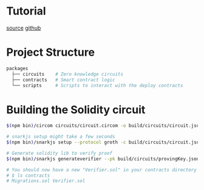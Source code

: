# Tutorial
[source](https://kndrck.co/posts/practical_guide_build_zk_dapps/)
[github](https://github.com/kendricktan/hello-world-zk-dapp)

# Project Structure

```bash
packages
  ├── circuits    # Zero knowledge circuits
  ├── contracts   # Smart contract logic
  └── scripts     # Scripts to interact with the deploy contracts
```

# Building the Solidity circuit
```bash
$(npm bin)/circom circuits/circuit.circom -o build/circuits/circuit.json

# snarkjs setup might take a few seconds
$(npm bin)/snarkjs setup --protocol groth -c build/circuits/circuit.json --pk build/circuits/provingKey.json --vk build/circuits/verifyingKey.json

# Generate solidity lib to verify proof
$(npm bin)/snarkjs generateverifier --pk build/circuits/provingKey.json --vk build/circuits/verifyingKey.json -v contracts/Verifier.sol

# You should now have a new "Verifier.sol" in your contracts directory
# $ ls contracts
# Migrations.sol Verifier.sol
```
